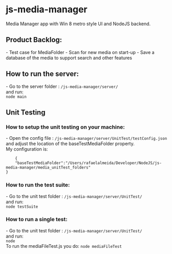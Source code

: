 js-media-manager
================

Media Manager app with Win 8 metro style UI and NodeJS backend.

<h2>Product Backlog:</h2>
- Test case for MediaFolder
- Scan for new media on start-up
- Save a database of the media to support search and other features

<br>
<h2>How to run the server:</h2>
- Go to the server folder : <code><YOUR_REPO_FOLDER>/js-media-manager/server/</code>
	<br>
and run:
<br>
<code>node main</code>

<h2>Unit Testing</h2>
<h3>How to setup the unit testing on your machine:</h3>
- Open the config file : <code><YOUR_REPO_FOLDER>/js-media-manager/server/UnitTest/testConfig.json</code>
and adjust the location of the baseTestMediaFolder property.
<br>
My configuration is:
<br>
<code>
	{
	"baseTestMediaFolder":"/Users/rafaelalmeida/Developer/NodeJS/js-media-manager/media_unitTest_folders"
}
</code>

<h3>How to run the test suite:</h3>
- Go to the unit test folder : <code><YOUR_REPO_FOLDER>/js-media-manager/server/UnitTest/</code>
	<br>
and run:
<br>
<code>node testSuite</code>

<h3>How to run a single test:</h3>
- Go to the unit test folder : <code><YOUR_REPO_FOLDER>/js-media-manager/server/UnitTest/</code>
	<br>
and run:
<br>
<code>node <test file></code>
<br>
To run the mediaFileTest.js you do:
<code>node mediaFileTest</code>

    